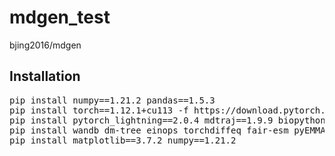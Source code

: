 # mdgen_test
bjing2016/mdgen

## Installation
<pre>
pip install numpy==1.21.2 pandas==1.5.3
pip install torch==1.12.1+cu113 -f https://download.pytorch.org/whl/torch_stable.html
pip install pytorch_lightning==2.0.4 mdtraj==1.9.9 biopython==1.79
pip install wandb dm-tree einops torchdiffeq fair-esm pyEMMA
pip install matplotlib==3.7.2 numpy==1.21.2
</pre>
